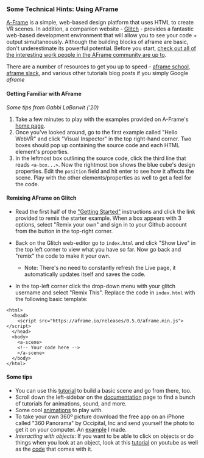 ### Some Technical Hints: Using AFrame

[A-Frame](https://aframe.io/) is a simple, web-based design platform that uses HTML to create VR scenes. In addition, a companion website - [Glitch](https://glitch.com/) - provides a fantastic web-based development environment that will allow you to see your code + output simultaneously. Although the building blocks of aframe are basic, don't underestimate its powerful potential. Before you start, [check out all of the interesting work people in the AFrame community are up to](https://aframe.io/blog/).

There are a number of resources to get you up to speed - [aframe school](https://aframe.io/aframe-school), [aframe slack](https://aframevr-slack.herokuapp.com/), and various other tutorials blog posts if you simply Google _aframe_

#### Getting Familiar with AFrame
_Some tips from Gabbi LaBorwit ('20)_

  1. Take a few minutes to play with the examples provided on A-Frame's [home page](https://aframe.io/examples/showcase/helloworld/).
  2. Once you've looked around, go to the first example called "Hello WebVR" and click "Visual Inspector" in the top right-hand corner. Two boxes should pop up containing the source code and each HTML element's properties.
  3. In the leftmost box outlining the source code, click the third line that reads `<a-box...>`. Now the rightmost box shows the blue cube's design properties. Edit the `position` field and hit enter to see how it affects the scene. Play with the other elements/properties as well to get a feel for the code.


#### Remixing AFrame on Glitch
- Read the first half of the ["Getting Started"](https://aframe.io/docs/0.5.0/introduction/#getting-started) instructions and click the link provided to remix the starter example. When a box appears with 3 options, select "Remix your own" and sign in to your Github account from the button in the top-right corner.

- Back on the Glitch web-editor go to `index.html` and click "Show Live" in the top left corner to view what you have so far. Now go back and "remix" the code to make it your own.
  - Note: There's no need to constantly refresh the Live page, it automatically updates itself and saves the code.

- In the top-left corner click the drop-down menu with your glitch username and select "Remix This". Replace the code in `index.html` with the following basic template:

```
<html>
  <head>
    <script src="https://aframe.io/releases/0.5.0/aframe.min.js"></script>
  </head>
  <body>
    <a-scene>
    <!-- Your code here -->
    </a-scene>
  </body>
</html>
```

#### Some tips

- You can use this [tutorial](https://aframe.io/docs/1.3.0/guides/building-a-basic-scene.html) to build a basic scene and go from there, too.
- Scroll down the left-sidebar on the [documentation](https://aframe.io/docs/1.3.0/introduction/) page to find a bunch of tutorials for animations, sound, and more.
- Some cool [animations](https://aframe.io/docs/1.3.0/core/animations.html#direction_alternate) to play with.
- To take your own 360º picture download the free app on an iPhone called "360 Panorama" by Occipital, Inc and send  yourself the photo to get it on your computer. An [example](https://ambiguous-hare.glitch.me/) I made.
- *Interacting with objects*: If you want to be able to click on objects or do things when you look at an object, look at this [tutorial](https://www.youtube.com/watch?v=yM89f0GLzB0) on youtube as well as the [code](https://github.com/SonarSystems/A-Frame-WebVR-Tutorials/blob/master/%5B6%5D%20Interacting%20With%20Objects/index.html) that comes with it.
